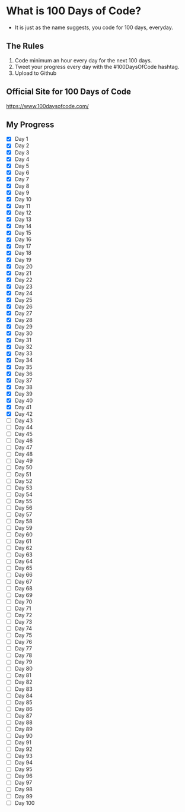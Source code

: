 What is 100 Days of Code?
=========================================================================

- It is just as the name suggests, you code for 100 days, everyday.

The Rules
-----------------------------------------------------------------------

1. Code minimum an hour every day for the next 100 days.
2. Tweet your progress every day with the #100DaysOfCode hashtag.
3. Upload to Github

Official Site for 100 Days of Code
------------------------------------------------------------------------
<https://www.100daysofcode.com/>

My Progress
------------------------------------------------------------------------

- [x] Day 1
- [x] Day 2
- [x] Day 3
- [x] Day 4
- [x] Day 5
- [x] Day 6
- [x] Day 7
- [x] Day 8
- [x] Day 9
- [x] Day 10
- [x] Day 11
- [x] Day 12
- [x] Day 13
- [x] Day 14
- [x] Day 15
- [x] Day 16
- [x] Day 17
- [x] Day 18
- [x] Day 19
- [x] Day 20
- [x] Day 21
- [x] Day 22
- [x] Day 23
- [x] Day 24
- [x] Day 25
- [x] Day 26
- [x] Day 27
- [x] Day 28
- [x] Day 29
- [x] Day 30
- [x] Day 31
- [x] Day 32
- [x] Day 33
- [x] Day 34
- [x] Day 35
- [x] Day 36
- [x] Day 37
- [x] Day 38
- [x] Day 39
- [x] Day 40
- [x] Day 41
- [x] Day 42
- [ ] Day 43
- [ ] Day 44
- [ ] Day 45
- [ ] Day 46
- [ ] Day 47
- [ ] Day 48
- [ ] Day 49
- [ ] Day 50
- [ ] Day 51
- [ ] Day 52
- [ ] Day 53
- [ ] Day 54
- [ ] Day 55
- [ ] Day 56
- [ ] Day 57
- [ ] Day 58
- [ ] Day 59
- [ ] Day 60
- [ ] Day 61
- [ ] Day 62
- [ ] Day 63
- [ ] Day 64
- [ ] Day 65
- [ ] Day 66
- [ ] Day 67
- [ ] Day 68
- [ ] Day 69
- [ ] Day 70
- [ ] Day 71
- [ ] Day 72
- [ ] Day 73
- [ ] Day 74
- [ ] Day 75
- [ ] Day 76
- [ ] Day 77
- [ ] Day 78
- [ ] Day 79
- [ ] Day 80
- [ ] Day 81
- [ ] Day 82
- [ ] Day 83
- [ ] Day 84
- [ ] Day 85
- [ ] Day 86
- [ ] Day 87
- [ ] Day 88
- [ ] Day 89
- [ ] Day 90
- [ ] Day 91
- [ ] Day 92
- [ ] Day 93
- [ ] Day 94
- [ ] Day 95
- [ ] Day 96
- [ ] Day 97
- [ ] Day 98
- [ ] Day 99
- [ ] Day 100
